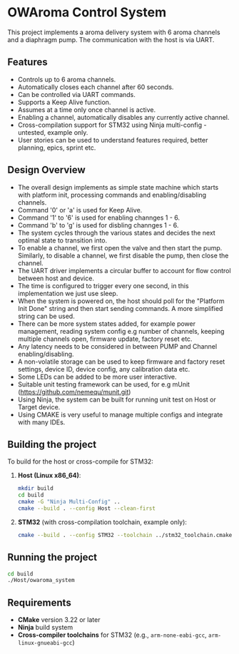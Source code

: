 
# OWAroma Control System

This project implements a aroma delivery system with 6 aroma channels and a diaphragm pump. The communication with the host is via UART.

## Features
- Controls up to 6 aroma channels.
- Automatically closes each channel after 60 seconds.
- Can be controlled via UART commands.
- Supports a Keep Alive function.
- Assumes at a time only once channel is active.
- Enabling a channel, automatically disables any currently active channel.
- Cross-compilation support for STM32 using Ninja multi-config - untested, example only.
- User stories can be used to understand features required, better planning, epics, sprint etc.

## Design Overview
- The overall design implements as simple state machine which starts with platform init, processing commands and enabling/disabling channels.
- Command '0' or 'a' is used for Keep Alive.
- Command '1' to '6' is used for enabling channges 1 - 6.
- Command 'b' to 'g' is used for disbling channges 1 - 6.
- The system cycles through the various states and decides the next optimal state to transition into.
- To enable a channel, we first open the valve and then start the pump. Similarly, to disable a channel, we first disable the pump, then close the channel.
- The UART driver implements a circular buffer to account for flow control between host and device.
- The time is configured to trigger every one second, in this implementation we just use sleep.
- When the system is powered on, the host should poll for the "Platform Init Done" string and then start sending commands. A more simplified string can be used.
- There can be more system states added, for example power management, reading system config e.g number of channels, keeping multiple channels open, firmware update, factory reset etc.
- Any latency needs to be considered in between PUMP and Channel enabling/disabling.
- A non-volatile storage can be used to keep firmware and factory reset settings, device ID, device config, any calibration data etc.
- Some LEDs can be added to be more user interactive.
- Suitable unit testing framework can be used, for e.g mUnit (https://github.com/nemequ/munit.git)
- Using Ninja, the system can be built for running unit test on Host or Target device.
- Using CMAKE is very useful to manage multiple configs and integrate with many IDEs.

## Building the project
To build for the host or cross-compile for STM32:

1. **Host (Linux x86_64)**:
   ```bash
   mkdir build
   cd build
   cmake -G "Ninja Multi-Config" ..
   cmake --build . --config Host --clean-first
   ```

2. **STM32** (with cross-compilation toolchain, example only):
   ```bash
   cmake --build . --config STM32 --toolchain ../stm32_toolchain.cmake
   ```
## Running the project
   ```bash
   cd build
   ./Host/owaroma_system
   ```

## Requirements
- **CMake** version 3.22 or later
- **Ninja** build system
- **Cross-compiler toolchains** for STM32 (e.g., `arm-none-eabi-gcc`, `arm-linux-gnueabi-gcc`)
